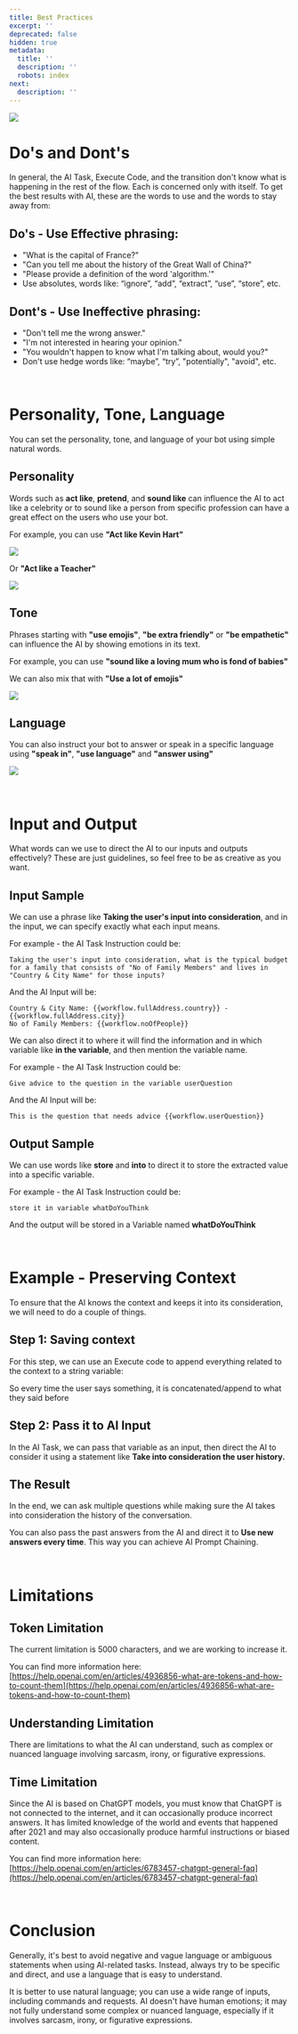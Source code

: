 ```yaml
---
title: Best Practices
excerpt: ''
deprecated: false
hidden: true
metadata:
  title: ''
  description: ''
  robots: index
next:
  description: ''
---
```

![](https://files.readme.io/1544f5b-image.png)

# Do's and Dont's

In general, the AI Task, Execute Code, and the transition don't know what is happening in the rest of the flow. Each is concerned only with itself. To get the best results with AI, these are the words to use and the words to stay away from:

## Do's - Use Effective phrasing:

* "What is the capital of France?"
* "Can you tell me about the history of the Great Wall of China?"
* "Please provide a definition of the word 'algorithm.'"
* Use absolutes, words like: “ignore”, “add”, “extract”, “use”, “store”, etc.

## Dont's - Use Ineffective phrasing:

* "Don't tell me the wrong answer."
* "I'm not interested in hearing your opinion."
* "You wouldn't happen to know what I'm talking about, would you?"
* Don't use hedge words like: “maybe”, “try”, "potentially", "avoid", etc.

<br />

# Personality, Tone, Language

You can set the personality, tone, and language of your bot using simple natural words.

## Personality

Words such as **act like**, **pretend**, and **sound like** can influence the AI to act like a celebrity or to sound like a person from specific profession can have a great effect on the users who use your bot.

For example, you can use **"Act like Kevin Hart"**

![](https://files.readme.io/d42362f-image.png)

Or **"Act like a Teacher"**

![](https://files.readme.io/4978e28-image.png)

## Tone

Phrases starting with **"use emojis"**, **"be extra friendly"** or **"be empathetic"** can influence the AI by showing emotions in its text.

For example, you can use **"sound like a loving mum who is fond of babies"**

We can also mix that with **"Use a lot of emojis"**

![](https://files.readme.io/f576d78-image.png)

## Language

You can also instruct your bot to answer or speak in a specific language using **"speak in"**, **"use language"** and **"answer using"**

![](https://files.readme.io/4be8a74-image.png)

<br />

# Input and Output

What words can we use to direct the AI to our inputs and outputs effectively? These are just guidelines, so feel free to be as creative as you want.

## Input Sample

We can use a phrase like **Taking the user's input into consideration**, and in the input, we can specify exactly what each input means.

For example - the AI Task Instruction could be:

```text
Taking the user's input into consideration, what is the typical budget for a family that consists of "No of Family Members" and lives in "Country & City Name" for those inputs?
```

And the AI Input will be:

```text
Country & City Name: {{workflow.fullAddress.country}} - {{workflow.fullAddress.city}}
No of Family Members: {{workflow.noOfPeople}}
```

We can also direct it to where it will find the information and in which variable like **in the variable**, and then mention the variable name.

For example - the AI Task Instruction could be:

```text
Give advice to the question in the variable userQuestion
```

And the AI Input will be:

```text
This is the question that needs advice {{workflow.userQuestion}}
```

## Output Sample

We can use words like **store** and **into** to direct it to store the extracted value into a specific variable.

For example - the AI Task Instruction could be:

```text
store it in variable whatDoYouThink
```

And the output will be stored in a Variable named **whatDoYouThink**

<br />

# Example - Preserving Context

To ensure that the AI knows the context and keeps it into its consideration, we will need to do a couple of things.

## Step 1: Saving context

For this step, we can use an Execute code to append everything related to the context to a string variable:

So every time the user says something, it is concatenated/append to what they said before

## Step 2: Pass it to AI Input

In the AI Task, we can pass that variable as an input, then direct the AI to consider it using a statement like **Take into consideration the user history.**

## The Result

In the end, we can ask multiple questions while making sure the AI takes into consideration the history of the conversation.

You can also pass the past answers from the AI and direct it to **Use new answers every time**. This way you can achieve AI Prompt Chaining.

<br />

# Limitations

## Token Limitation

The current limitation is 5000 characters, and we are working to increase it.

You can find more information here: [https://help.openai.com/en/articles/4936856-what-are-tokens-and-how-to-count-them](https://help.openai.com/en/articles/4936856-what-are-tokens-and-how-to-count-them)

## Understanding Limitation

There are limitations to what the AI can understand, such as complex or nuanced language involving sarcasm, irony, or figurative expressions.

## Time Limitation

Since the AI is based on ChatGPT models, you must know that ChatGPT is not connected to the internet, and it can occasionally produce incorrect answers. It has limited knowledge of the world and events that happened after 2021 and may also occasionally produce harmful instructions or biased content.

You can find more information here: [https://help.openai.com/en/articles/6783457-chatgpt-general-faq](https://help.openai.com/en/articles/6783457-chatgpt-general-faq)

<br />

# Conclusion

Generally, it's best to avoid negative and vague language or ambiguous statements when using AI-related tasks. Instead, always try to be specific and direct, and use a language that is easy to understand.

It is better to use natural language; you can use a wide range of inputs, including commands and requests. AI doesn't have human emotions; it may not fully understand some complex or nuanced language, especially if it involves sarcasm, irony, or figurative expressions.
